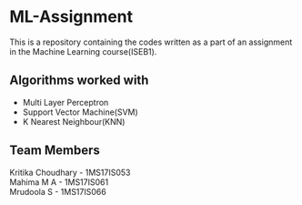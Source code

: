 # ML-Assignment

This is a repository containing the codes written as a part of an assignment in the Machine Learning course(ISEB1).

## Algorithms worked with

<ul>
<li> Multi Layer Perceptron </li>
<li> Support Vector Machine(SVM) </li>
<li> K Nearest Neighbour(KNN) </li>
</ul>

## Team Members

Kritika Choudhary - 1MS17IS053 <br/>
Mahima M A - 1MS17IS061 <br/>
Mrudoola S - 1MS17IS066 <br/>

